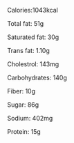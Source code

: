 Calories:1043kcal

Total fat: 51g

  Saturated fat: 30g

  Trans fat: 1.10g

Cholestrol: 143mg

Carbohydrates: 140g

Fiber: 10g

Sugar: 86g

Sodium: 402mg

Protein: 15g